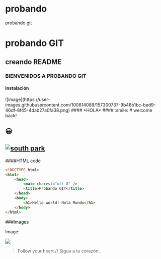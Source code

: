 # probando
probando git
<h1> probando GIT </h1>
<h2> creando README </h2>
<h3> BIENVENIDOS A PROBANDO GIT </h3>
<h4> instalación </h4>
![image](https://user-images.githubusercontent.com/100814089/157300737-9b48b1bc-bed9-46df-8f45-4dab27a0fa38.png)
#### *HOLA*
#### :smile:
# welcome back!

## :smiley:

## [![south park](https://hips.hearstapps.com/hmg-prod.s3.amazonaws.…kenny-cartman-kyle-stan-south-park-1620809044.jpg "south park")](https://hips.hearstapps.com/hmg-prod.s3.amazonaws.…kenny-cartman-kyle-stan-south-park-1620809044.jpg "south park")

####HTML code

```html
<!DOCTYPE html>
<html>
    <head>
        <mate charest="utf-8" />
        <title>Probando GIT</title>
    </head>
    <body>
        <h1>Hello world! Hola Mundo</h1>
    </body>
</html>
```

###Images

Image:

![](https://pandao.github.io/editor.md/examples/images/4.jpg)

> Follow your heart.// Sigue a tu corazón.
